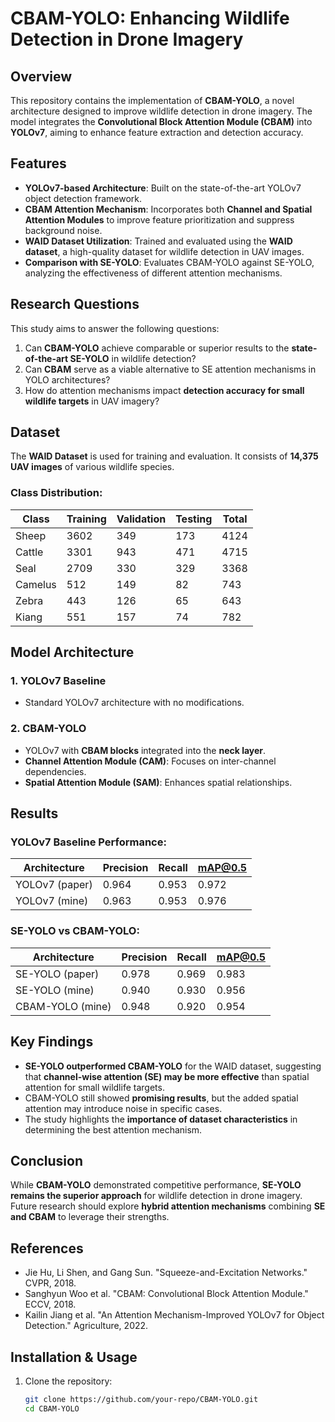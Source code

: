 # CBAM-YOLO: Enhancing Wildlife Detection in Drone Imagery

## Overview
This repository contains the implementation of **CBAM-YOLO**, a novel architecture designed to improve wildlife detection in drone imagery. The model integrates the **Convolutional Block Attention Module (CBAM)** into **YOLOv7**, aiming to enhance feature extraction and detection accuracy.

## Features
- **YOLOv7-based Architecture**: Built on the state-of-the-art YOLOv7 object detection framework.
- **CBAM Attention Mechanism**: Incorporates both **Channel and Spatial Attention Modules** to improve feature prioritization and suppress background noise.
- **WAID Dataset Utilization**: Trained and evaluated using the **WAID dataset**, a high-quality dataset for wildlife detection in UAV images.
- **Comparison with SE-YOLO**: Evaluates CBAM-YOLO against SE-YOLO, analyzing the effectiveness of different attention mechanisms.

## Research Questions
This study aims to answer the following questions:
1. Can **CBAM-YOLO** achieve comparable or superior results to the **state-of-the-art SE-YOLO** in wildlife detection?
2. Can **CBAM** serve as a viable alternative to SE attention mechanisms in YOLO architectures?
3. How do attention mechanisms impact **detection accuracy for small wildlife targets** in UAV imagery?

## Dataset
The **WAID Dataset** is used for training and evaluation. It consists of **14,375 UAV images** of various wildlife species.

### Class Distribution:
| Class   | Training | Validation | Testing | Total |
|---------|----------|-----------|---------|--------|
| Sheep   | 3602     | 349       | 173     | 4124   |
| Cattle  | 3301     | 943       | 471     | 4715   |
| Seal    | 2709     | 330       | 329     | 3368   |
| Camelus | 512      | 149       | 82      | 743    |
| Zebra   | 443      | 126       | 65      | 643    |
| Kiang   | 551      | 157       | 74      | 782    |

## Model Architecture
### 1. YOLOv7 Baseline
- Standard YOLOv7 architecture with no modifications.

### 2. CBAM-YOLO
- YOLOv7 with **CBAM blocks** integrated into the **neck layer**.
- **Channel Attention Module (CAM)**: Focuses on inter-channel dependencies.
- **Spatial Attention Module (SAM)**: Enhances spatial relationships.

## Results
### YOLOv7 Baseline Performance:
| Architecture | Precision | Recall | mAP@0.5 |
|-------------|-----------|--------|---------|
| YOLOv7 (paper) | 0.964 | 0.953  | 0.972   |
| YOLOv7 (mine)  | 0.963 | 0.953  | 0.976   |

### SE-YOLO vs CBAM-YOLO:
| Architecture | Precision | Recall | mAP@0.5 |
|-------------|-----------|--------|---------|
| SE-YOLO (paper) | 0.978 | 0.969  | 0.983   |
| SE-YOLO (mine)  | 0.940 | 0.930  | 0.956   |
| CBAM-YOLO (mine)| 0.948 | 0.920  | 0.954   |

## Key Findings
- **SE-YOLO outperformed CBAM-YOLO** for the WAID dataset, suggesting that **channel-wise attention (SE) may be more effective** than spatial attention for small wildlife targets.
- CBAM-YOLO still showed **promising results**, but the added spatial attention may introduce noise in specific cases.
- The study highlights the **importance of dataset characteristics** in determining the best attention mechanism.

## Conclusion
While **CBAM-YOLO** demonstrated competitive performance, **SE-YOLO remains the superior approach** for wildlife detection in drone imagery. Future research should explore **hybrid attention mechanisms** combining **SE and CBAM** to leverage their strengths.

## References
- Jie Hu, Li Shen, and Gang Sun. "Squeeze-and-Excitation Networks." CVPR, 2018.
- Sanghyun Woo et al. "CBAM: Convolutional Block Attention Module." ECCV, 2018.
- Kailin Jiang et al. "An Attention Mechanism-Improved YOLOv7 for Object Detection." Agriculture, 2022.

## Installation & Usage
1. Clone the repository:
   ```bash
   git clone https://github.com/your-repo/CBAM-YOLO.git
   cd CBAM-YOLO
